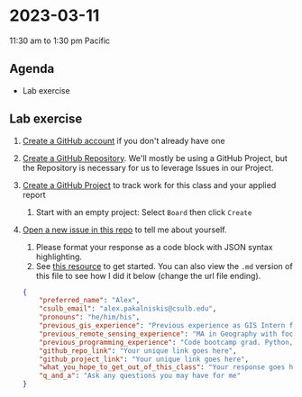 # 2023-03-11
11:30 am to 1:30 pm Pacific

## Agenda
* Lab exercise

## Lab exercise
1. [Create a GitHub account](https://github.com/join) if you don't already have one
1. [Create a GitHub Repository](https://docs.github.com/en/repositories/creating-and-managing-repositories/creating-a-new-repository). We'll mostly be using a GitHub Project, but the Repository is necessary for us to leverage Issues in our Project.
2. [Create a GitHub Project](https://docs.github.com/en/issues/planning-and-tracking-with-projects/learning-about-projects/quickstart-for-projects) to track work for this class and your applied report
    1. Start with an empty project: Select `Board` then click `Create`
4. [Open a new issue in this repo](https://github.com/alex-pakalniskis/gisc606-spring2023/issues/new) to tell me about yourself. 
    1. Please format your response as a code block with JSON syntax highlighting. 
    2. See [this resource](https://docs.github.com/en/get-started/writing-on-github/working-with-advanced-formatting/creating-and-highlighting-code-blocks#syntax-highlighting) to get started. You can also view the `.md` version of this file to see how I did it below (change the url file ending).

    ``` json
    {
        "preferred_name": "Alex",
        "csulb_email": "alex.pakalniskis@csulb.edu",
        "pronouns": "he/him/his",
        "previous_gis_experience": "Previous experience as GIS Intern for City of Santa Monica and graduate research assistant on geospatial projects", 
        "previous_remote_sensing_experience": "MA in Geography with focus on UAV remote sensing of vegetation change. Data collection in SoCal and Mali, West Africa. TA for Intro to Remote Sensing at University of Arizona",
        "previous_programming_experience": "Code bootcamp grad. Python, TypeScript, and Rust professionally. Data engineering and CI/CD (Jenkins, GitHub Actions).",
        "github_repo_link": "Your unique link goes here",
        "github_project_link": "Your unique link goes here",
        "what_you_hope_to_get_out_of_this_class": "Your response goes here",
        "q_and_a": "Ask any questions you may have for me"
    }
    ```
